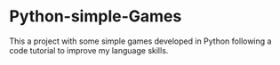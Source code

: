 # Python-simple-Games
This a project with some simple games developed in Python following a code tutorial to improve my language skills.
